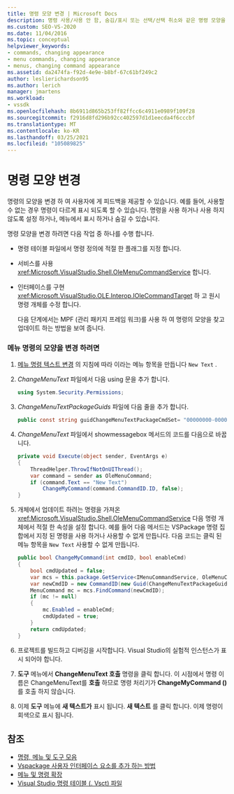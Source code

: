 ```yaml
---
title: 명령 모양 변경 | Microsoft Docs
description: 명령 사용/사용 안 함, 숨김/표시 또는 선택/선택 취소와 같은 명령 모양을 변경 하는 피드백을 제공 하는 방법에 대해 알아봅니다.
ms.custom: SEO-VS-2020
ms.date: 11/04/2016
ms.topic: conceptual
helpviewer_keywords:
- commands, changing appearance
- menu commands, changing appearance
- menus, changing command appearance
ms.assetid: da2474fa-f92d-4e9e-b8bf-67c61bf249c2
author: leslierichardson95
ms.author: lerich
manager: jmartens
ms.workload:
- vssdk
ms.openlocfilehash: 8b6911d865b253ff82ffcc6c4911e0989f109f28
ms.sourcegitcommit: f2916d8fd296b92cc402597d1d1eecda4f6cccbf
ms.translationtype: MT
ms.contentlocale: ko-KR
ms.lasthandoff: 03/25/2021
ms.locfileid: "105089825"
---
```

# <a name="change-the-appearance-of-a-command"></a>명령 모양 변경
명령의 모양을 변경 하 여 사용자에 게 피드백을 제공할 수 있습니다. 예를 들어, 사용할 수 없는 경우 명령이 다르게 표시 되도록 할 수 있습니다. 명령을 사용 하거나 사용 하지 않도록 설정 하거나, 메뉴에서 표시 하거나 숨길 수 있습니다.

명령 모양을 변경 하려면 다음 작업 중 하나를 수행 합니다.

- 명령 테이블 파일에서 명령 정의에 적절 한 플래그를 지정 합니다.

- 서비스를 사용 <xref:Microsoft.VisualStudio.Shell.OleMenuCommandService> 합니다.

- 인터페이스를 구현 <xref:Microsoft.VisualStudio.OLE.Interop.IOleCommandTarget> 하 고 원시 명령 개체를 수정 합니다.

  다음 단계에서는 MPF (관리 패키지 프레임 워크)를 사용 하 여 명령의 모양을 찾고 업데이트 하는 방법을 보여 줍니다.

### <a name="to-change-the-appearance-of-a-menu-command"></a>메뉴 명령의 모양을 변경 하려면

1. [메뉴 명령 텍스트 변경](../extensibility/changing-the-text-of-a-menu-command.md) 의 지침에 따라 이라는 메뉴 항목을 만듭니다 `New Text` .

2. *ChangeMenuText* 파일에서 다음 using 문을 추가 합니다.

    ```csharp
    using System.Security.Permissions;
    ```

3. *ChangeMenuTextPackageGuids* 파일에 다음 줄을 추가 합니다.

    ```csharp
    public const string guidChangeMenuTextPackageCmdSet= "00000000-0000-0000-0000-00000000";  // get the GUID from the .vsct file
    ```

4. *ChangeMenuText* 파일에서 showmessagebox 메서드의 코드를 다음으로 바꿉니다.

    ```csharp
    private void Execute(object sender, EventArgs e)
    {
        ThreadHelper.ThrowIfNotOnUIThread();
        var command = sender as OleMenuCommand;
        if (command.Text == "New Text")
            ChangeMyCommand(command.CommandID.ID, false);
    }
    ```

5. 개체에서 업데이트 하려는 명령을 가져온 <xref:Microsoft.VisualStudio.Shell.OleMenuCommandService> 다음 명령 개체에서 적절 한 속성을 설정 합니다. 예를 들어 다음 메서드는 VSPackage 명령 집합에서 지정 된 명령을 사용 하거나 사용할 수 없게 만듭니다. 다음 코드는 클릭 된 메뉴 항목을 `New Text` 사용할 수 없게 만듭니다.

    ```csharp
    public bool ChangeMyCommand(int cmdID, bool enableCmd)
    {
        bool cmdUpdated = false;
        var mcs = this.package.GetService<IMenuCommandService, OleMenuCommandService>();
        var newCmdID = new CommandID(new Guid(ChangeMenuTextPackageGuids.guidChangeMenuTextPackageCmdSet), cmdID);
        MenuCommand mc = mcs.FindCommand(newCmdID);
        if (mc != null)
        {
            mc.Enabled = enableCmd;
            cmdUpdated = true;
        }
        return cmdUpdated;
    }
    ```

6. 프로젝트를 빌드하고 디버깅을 시작합니다. Visual Studio의 실험적 인스턴스가 표시 되어야 합니다.

7. **도구** 메뉴에서 **ChangeMenuText 호출** 명령을 클릭 합니다. 이 시점에서 명령 이름은 ChangeMenuText를 **호출** 하므로 명령 처리기가 **ChangeMyCommand ()** 를 호출 하지 않습니다.

8. 이제 **도구** 메뉴에 **새 텍스트가** 표시 됩니다. **새 텍스트** 를 클릭 합니다. 이제 명령이 회색으로 표시 됩니다.

## <a name="see-also"></a>참조
- [명령, 메뉴 및 도구 모음](../extensibility/internals/commands-menus-and-toolbars.md)
- [Vspackage 사용자 인터페이스 요소를 추가 하는 방법](../extensibility/internals/how-vspackages-add-user-interface-elements.md)
- [메뉴 및 명령 확장](../extensibility/extending-menus-and-commands.md)
- [Visual Studio 명령 테이블 (. Vsct) 파일](../extensibility/internals/visual-studio-command-table-dot-vsct-files.md)

